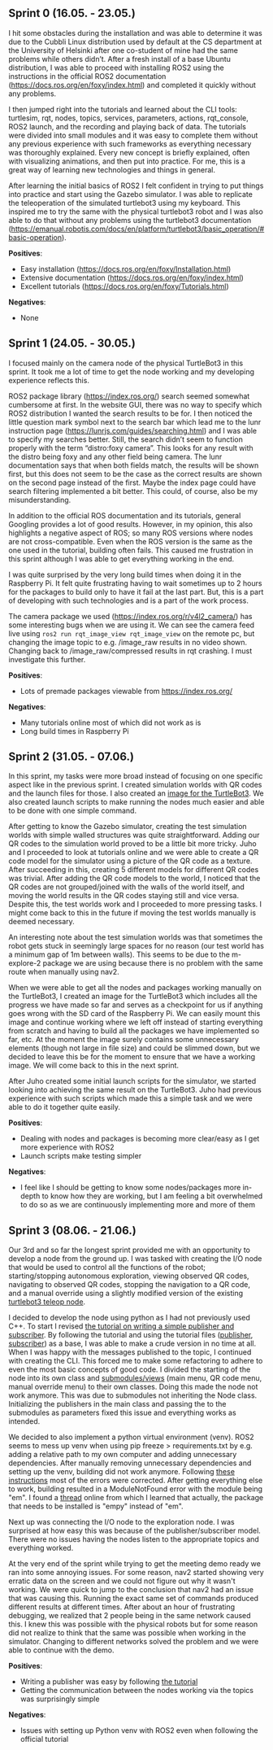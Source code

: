 ## Sprint 0 (16.05. - 23.05.)
I hit some obstacles during the installation and was able to determine it was due to the Cubbli Linux distribution used by default at the CS department at the University of Helsinki after one co-student of mine had the same problems while others didn’t. After a fresh install of a base Ubuntu distribution, I was able to proceed with installing ROS2 using the instructions in the official ROS2 documentation (https://docs.ros.org/en/foxy/index.html) and completed it quickly without any problems.

I then jumped right into the tutorials and learned about the CLI tools: turtlesim, rqt, nodes, topics, services, parameters, actions, rqt_console, ROS2 launch, and the recording and playing back of data.  The tutorials were divided into small modules and it was easy to complete them without any previous experience with such frameworks as everything necessary was thoroughly explained. Every new concept is briefly explained, often with visualizing animations, and then put into practice. For me, this is a great way of learning new technologies and things in general.

After learning the initial basics of ROS2 I felt confident in trying to put things into practice and start using the Gazebo simulator. I was able to replicate the teleoperation of the simulated turtlebot3 using my keyboard. This inspired me to try the same with the physical turtlebot3 robot and I was also able to do that without any problems using the turtlebot3 documentation (https://emanual.robotis.com/docs/en/platform/turtlebot3/basic_operation/#basic-operation). 

__Positives__:
 - Easy installation (https://docs.ros.org/en/foxy/Installation.html) 
 - Extensive documentation (https://docs.ros.org/en/foxy/index.html) 
 - Excellent tutorials (https://docs.ros.org/en/foxy/Tutorials.html) 

__Negatives__:
 - None
 
 
## Sprint 1 (24.05. - 30.05.)
I focused mainly on the camera node of the physical TurtleBot3 in this sprint. It took me a lot of time to get the node working and my developing experience reflects this.
 
ROS2 package library (https://index.ros.org/) search seemed somewhat cumbersome at first. In the website GUI, there was no way to specify which ROS2 distribution I wanted the search results to be for. I then noticed the little question mark symbol next to the search bar which lead me to the lunr instruction page (https://lunrjs.com/guides/searching.html) and I was able to specify my searches better. Still, the search didn’t seem to function properly with the term “distro:foxy camera”. This looks for any result with the distro being foxy and any other field being camera. The lunr documentation says that when both fields match, the results will be shown first, but this does not seem to be the case as the correct results are shown on the second page instead of the first. Maybe the index page could have search filtering implemented a bit better. This could, of course, also be my misunderstanding.

In addition to the official ROS documentation and its tutorials, general Googling provides a lot of good results. However, in my opinion, this also highlights a negative aspect of ROS; so many ROS versions where nodes are not cross-compatible. Even when the ROS version is the same as the one used in the tutorial, building often fails. This caused me frustration in this sprint although I was able to get everything working in the end.

I was quite surprised by the very long build times when doing it in the Raspberry Pi. It felt quite frustrating having to wait sometimes up to 2 hours for the packages to build only to have it fail at the last part. But, this is a part of developing with such technologies and is a part of the work process.

The camera package we used (https://index.ros.org/r/v4l2_camera/) has some interesting bugs when we are using it. We can see the camera feed live using ```ros2 run rqt_image_view rqt_image_view``` on the remote pc, but changing the image topic to e.g. /image_raw results in no video shown. Changing back to /image_raw/compressed results in rqt crashing. I must investigate this further.

__Positives__:
 - Lots of premade packages viewable from https://index.ros.org/

__Negatives__:
 - Many tutorials online most of which did not work as is
 - Long build times in Raspberry Pi


## Sprint 2 (31.05. - 07.06.)
In this sprint, my tasks were more broad instead of focusing on one specific aspect like in the previous sprint. I created simulation worlds with QR codes and the launch files for those. I also created an [image for the TurtleBot3](https://drive.google.com/file/d/1JExsfCfhW8HvZbS-rrAKpXwOzQ3-d5AO/view?usp=sharing). We also created launch scripts to make running the nodes much easier and able to be done with one simple command.

After getting to know the Gazebo simulator, creating the test simulation worlds with simple walled structures was quite straightforward. Adding our QR codes to the simulation world proved to be a little bit more tricky. Juho and I proceeded to look at tutorials online and we were able to create a QR code model for the simulator using a picture of the QR code as a texture. After succeeding in this, creating 5 different models for different QR codes was trivial. After adding the QR code models to the world, I noticed that the QR codes are not grouped/joined with the walls of the world itself, and moving the world results in the QR codes staying still and vice versa. Despite this, the test worlds work and I proceeded to more pressing tasks. I might come back to this in the future if moving the test worlds manually is deemed necessary.

An interesting note about the test simulation worlds was that sometimes the robot gets stuck in seemingly large spaces for no reason (our test world has a minimum gap of 1m between walls). This seems to be due to the m-explore-2 package we are using because there is no problem with the same route when manually using nav2.

When we were able to get all the nodes and packages working manually on the TurtleBot3, I created an image for the TurtleBot3 which includes all the progress we have made so far and serves as a checkpoint for us if anything goes wrong with the SD card of the Raspberry Pi. We can easily mount this image and continue working where we left off instead of starting everything from scratch and having to build all the packages we have implemented so far, etc. At the moment the image surely contains some unnecessary elements (though not large in file size) and could be slimmed down, but we decided to leave this be for the moment to ensure that we have a working image. We will come back to this in the next sprint. 

After Juho created some initial launch scripts for the simulator, we started looking into achieving the same result on the TurtleBot3. Juho had previous experience with such scripts which made this a simple task and we were able to do it together quite easily. 

__Positives__:
 - Dealing with nodes and packages is becoming more clear/easy as I get more experience with ROS2
 - Launch scripts make testing simpler

__Negatives__:
 - I feel like I should be getting to know some nodes/packages more in-depth to know how they are working, but I am feeling a bit overwhelmed to do so as we are continuously implementing more and more of them


## Sprint 3 (08.06. - 21.06.)
Our 3rd and so far the longest sprint provided me with an opportunity to develop a node from the ground up. I was tasked with creating the I/O node that would be used to control all the functions of the robot; starting/stopping autonomous exploration, viewing observed QR codes, navigating to observed QR codes, stopping the navigation to a QR code, and a manual override using a slightly modified version of the existing [turtlebot3 teleop node](https://github.com/ROBOTIS-GIT/turtlebot3/blob/foxy-devel/turtlebot3_teleop/turtlebot3_teleop/script/teleop_keyboard.py).

I decided to develop the node using python as I had not previously used C++. To start I revised [the tutorial on writing a simple publisher and subscriber](https://docs.ros.org/en/foxy/Tutorials/Writing-A-Simple-Py-Publisher-And-Subscriber.html). By following the tutorial and using the tutorial files ([publisher](https://raw.githubusercontent.com/ros2/examples/foxy/rclpy/topics/minimal_publisher/examples_rclpy_minimal_publisher/publisher_member_function.py), [subscriber](https://raw.githubusercontent.com/ros2/examples/foxy/rclpy/topics/minimal_subscriber/examples_rclpy_minimal_subscriber/subscriber_member_function.py)) as a base, I was able to make a crude version in no time at all. When I was happy with the messages published to the topic, I continued with creating the CLI. This forced me to make some refactoring to adhere to even the most basic concepts of good code. I divided the starting of the node into its own class and [submodules/views](https://github.com/Le36/ros2-mapper/tree/main/workspace/src/io_node/io_node/submodules) (main menu, QR code menu, manual override menu) to their own classes. Doing this made the node not work anymore. This was due to submodules not inheriting the Node class. Initializing the publishers in the main class and passing the to the submodules as parameters fixed this issue and everything works as intended.

We decided to also implement a python virtual environment (venv). ROS2 seems to mess up venv when using pip freeze > requirements.txt by e.g. adding a relative path to my own computer and adding unnecessary dependencies. After manually removing unnecessary dependencies and setting up the venv, building did not work anymore. Following [these instructions](https://docs.ros.org/en/foxy/How-To-Guides/Using-Python-Packages.html) most of the errors were corrected. After getting everything else to work, building resulted in a ModuleNotFound error with the module being "em". I found a [thread](https://answers.ros.org/question/257331/python-module-empy-missing-tutorials/) online from which I learned that actually, the package that needs to be installed is "empy" instead of "em".

Next up was connecting the I/O node to the exploration node. I was surprised at how easy this was because of the publisher/subscriber model. There were no issues having the nodes listen to the appropriate topics and everything worked.

At the very end of the sprint while trying to get the meeting demo ready we ran into some annoying issues. For some reason, nav2 started showing very erratic data on the screen and we could not figure out why it wasn't working. We were quick to jump to the conclusion that nav2 had an issue that was causing this. Running the exact same set of commands produced different results at different times. After about an hour of frustrating debugging, we realized that 2 people being in the same network caused this. I knew this was possible with the physical robots but for some reason did not realize to think that the same was possible when working in the simulator. Changing to different networks solved the problem and we were able to continue with the demo.

__Positives__:
 - Writing a publisher was easy by following [the tutorial](https://docs.ros.org/en/foxy/Tutorials/Writing-A-Simple-Py-Publisher-And-Subscriber.html)
 - Getting the communication between the nodes working via the topics was surprisingly simple

__Negatives__:
 - Issues with setting up Python venv with ROS2 even when following the official tutorial
